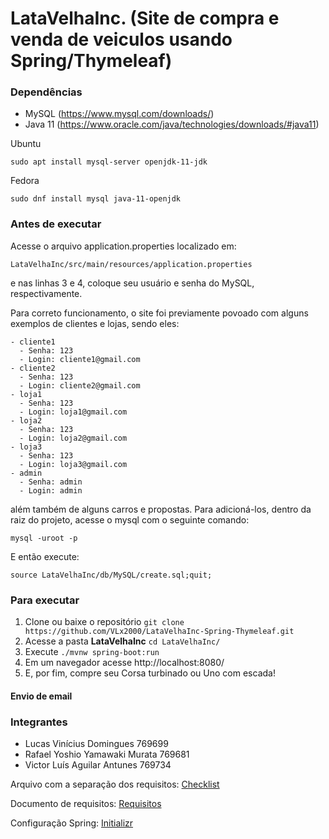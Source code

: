 # LataVelhaInc. (Site de compra e venda de veiculos usando Spring/Thymeleaf)


### Dependências ###
- MySQL (https://www.mysql.com/downloads/)
- Java 11 (https://www.oracle.com/java/technologies/downloads/#java11)

Ubuntu
```
sudo apt install mysql-server openjdk-11-jdk
```
Fedora
```
sudo dnf install mysql java-11-openjdk
```

### Antes de executar ###
Acesse o arquivo application.properties localizado em:
```
LataVelhaInc/src/main/resources/application.properties
```
e nas linhas 3 e 4, coloque seu usuário e senha do MySQL, respectivamente.

Para correto funcionamento, o site foi previamente povoado com alguns exemplos de clientes e lojas, sendo eles:
```
- cliente1
  - Senha: 123
  - Login: cliente1@gmail.com
- cliente2        
  - Senha: 123        
  - Login: cliente2@gmail.com
- loja1           
  - Senha: 123           
  - Login: loja1@gmail.com
- loja2           
  - Senha: 123           
  - Login: loja2@gmail.com
- loja3           
  - Senha: 123           
  - Login: loja3@gmail.com
- admin           
  - Senha: admin           
  - Login: admin
```
além também de alguns carros e propostas.
Para adicioná-los, dentro da raiz do projeto, acesse o mysql com o seguinte comando:
```
mysql -uroot -p
```
E então execute:
```
source LataVelhaInc/db/MySQL/create.sql;quit;
```

### Para executar ###
1. Clone ou baixe o repositório ```git clone https://github.com/VLx2000/LataVelhaInc-Spring-Thymeleaf.git```
2. Acesse a pasta **LataVelhaInc** ```cd LataVelhaInc/```
3. Execute ```./mvnw spring-boot:run```
4. Em um navegador acesse http://localhost:8080/
5. E, por fim, compre seu Corsa turbinado ou Uno com escada!

#### Envio de email ####


### Integrantes ###

- Lucas Vinícius Domingues 769699
- Rafael Yoshio Yamawaki Murata 769681
- Victor Luís Aguilar Antunes 769734

Arquivo com a separação dos requisitos:
[Checklist](checklist.md)

Documento de requisitos:
[Requisitos](Requisitos-A2.pdf)

Configuração Spring:
[Initializr](spring-initializr.png)
